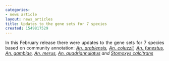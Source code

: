 ```yaml
---
categories:
- news article
layout: news_articles
title: Updates to the gene sets for 7 species
created: 1549817529
---
```

<p style="text-align:justify">
In this February release there were updates to the gene sets for 7 species based on community annotation:  
<i><a href="https://www.vectorbase.org/organisms/anopheles-arabiensis"><u>An. arabiensis</u></a>, 
<a href="https://www.vectorbase.org/organisms/anopheles-coluzzii"><u>An. coluzzii</u></a>, 
<a href="https://www.vectorbase.org/organisms/anopheles-funestus"><u>An. funestus</u></a>, 
<a href="https://www.vectorbase.org/organisms/anopheles-gambiae"><u>An. gambiae</u></a>, 
<a href="https://www.vectorbase.org/organisms/anopheles-merus"><u>An. merus</u></a>,
<a href="https://www.vectorbase.org/organisms/anopheles-quadriannulatus"><u>An. quadriannulatus</u></a> and
<a href="https://www.vectorbase.org/organisms/stomoxys-calcitrans"><u>Stomoxys calcitrans</u></a></i>
</p>
